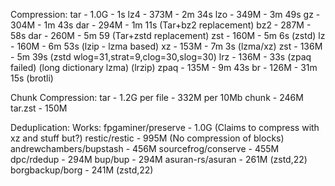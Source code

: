 Compression:
    tar  - 1.0G - 1s
    lz4  - 373M - 2m 34s
    lzo  - 349M - 3m 49s
    gz   - 304M - 1m 43s
    dar  - 294M - 1m 11s (Tar+bz2 replacement)
    bz2  - 287M - 58s
    dar  - 260M - 5m 59 (Tar+zstd replacement)
    zst  - 160M - 5m 6s (zstd)
    lz   - 160M - 6m 53s (lzip - lzma based)
    xz   - 153M - 7m 3s (lzma/xz)
    zst  - 136M - 5m 39s (zstd wlog=31,strat=9,clog=30,slog=30)
    lrz  - 136M - 33s (zpaq failed) (long dictionary lzma) (lrzip)
    zpaq - 135M - 9m 43s
    br   - 126M - 31m 15s (brotli)

Chunk Compression:
    tar            - 1.2G
    per file       - 332M
    per 10Mb chunk - 246M
    tar.zst        - 150M

Deduplication:
    Works:
        fpgaminer/preserve      - 1.0G (Claims to compress with xz and stuff but?)
        restic/restic           - 995M (No compression of blocks)
        andrewchambers/bupstash - 456M
        sourcefrog/conserve     - 455M
        dpc/rdedup              - 294M
        bup/bup                 - 294M
        asuran-rs/asuran        - 261M (zstd,22)
        borgbackup/borg         - 241M (zstd,22)
